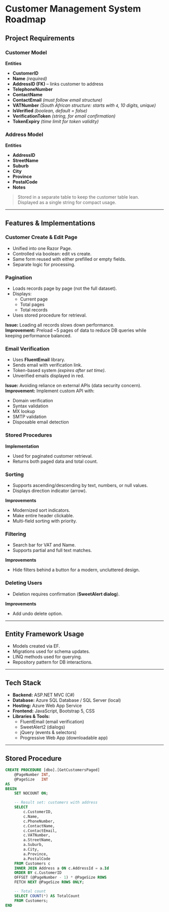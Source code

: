 # Customer Management System Roadmap

## Project Requirements

### Customer Model
**Entities**
- **CustomerID**
- **Name** *(required)*
- **AddressID (FK)** – links customer to address  
- **TelephoneNumber**
- **ContactName**
- **ContactEmail** *(must follow email structure)*
- **VATNumber** *(South African structure: starts with `4`, 10 digits, unique)*
- **IsVerified** *(boolean, default = false)*
- **VerificationToken** *(string, for email confirmation)*
- **TokenExpiry** *(time limit for token validity)*

### Address Model
**Entities**
- **AddressID**
- **StreetName**
- **Suburb**
- **City**
- **Province**
- **PostalCode**
- **Notes**

> Stored in a separate table to keep the customer table lean.  
> Displayed as a single string for compact usage.

---

## Features & Implementations

### Customer Create & Edit Page
- Unified into one Razor Page.
- Controlled via boolean: edit vs create.
- Same form reused with either prefilled or empty fields.
- Separate logic for processing.

### Pagination
- Loads records page by page (not the full dataset).
- Displays:
  - Current page
  - Total pages
  - Total records
- Uses stored procedure for retrieval.  

**Issue:** Loading all records slows down performance.  
**Improvement:** Preload ~5 pages of data to reduce DB queries while keeping performance balanced.

### Email Verification
- Uses **FluentEmail** library.
- Sends email with verification link.
- Token-based system *(expires after set time)*.
- Unverified emails displayed in red.

**Issue:** Avoiding reliance on external APIs (data security concern).  
**Improvement:** Implement custom API with:
- Domain verification
- Syntax validation
- MX lookup
- SMTP validation
- Disposable email detection

### Stored Procedures
**Implementation**
- Used for paginated customer retrieval.
- Returns both paged data and total count.

### Sorting
- Supports ascending/descending by text, numbers, or null values.
- Displays direction indicator (arrow).

**Improvements**
- Modernized sort indicators.
- Make entire header clickable.
- Multi-field sorting with priority.

### Filtering
- Search bar for VAT and Name.
- Supports partial and full text matches.

**Improvements**
- Hide filters behind a button for a modern, uncluttered design.

### Deleting Users
- Deletion requires confirmation (**SweetAlert dialog**).

**Improvements**
- Add undo delete option.

---

## Entity Framework Usage
- Models created via EF.
- Migrations used for schema updates.
- LINQ methods used for querying.
- Repository pattern for DB interactions.

---

## Tech Stack
- **Backend:** ASP.NET MVC (C#)
- **Database:** Azure SQL Database / SQL Server (local)
- **Hosting:** Azure Web App Service
- **Frontend:** JavaScript, Bootstrap 5, CSS  
- **Libraries & Tools:**
  - FluentEmail (email verification)
  - SweetAlert2 (dialogs)
  - jQuery (events & selectors)
  - Progressive Web App (downloadable app)

---

## Stored Procedure
```sql
CREATE PROCEDURE [dbo].[GetCustomersPaged]
    @PageNumber INT,
    @PageSize   INT
AS
BEGIN
    SET NOCOUNT ON;

    -- Result set: customers with address
    SELECT 
        c.CustomerID,
        c.Name,
        c.PhoneNumber,
        c.ContactName,
        c.ContactEmail,
        c.VATNumber,
        a.StreetName,
        a.Suburb,
        a.City,
        a.Province,
        a.PostalCode
    FROM Customers c
    INNER JOIN Address a ON c.AddressId = a.Id
    ORDER BY c.CustomerID
    OFFSET (@PageNumber - 1) * @PageSize ROWS
    FETCH NEXT @PageSize ROWS ONLY;

    -- Total count
    SELECT COUNT(*) AS TotalCount
    FROM Customers;
END
